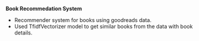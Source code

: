 **Book Recommedation System**
* Recommender system for books using goodreads data.
* Used TfidfVectorizer model to get similar books from the data with book details.
